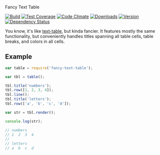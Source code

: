 Fancy Text Table

[![Build][1]][2]
[![Test Coverage][3]][4]
[![Code Climate][5]][6]
[![Downloads][7]][8]
[![Version][9]][8]
[![Dependency Status][10]][11]

[1]: https://travis-ci.org/catdad/fancy-text-table.svg?branch=master
[2]: https://travis-ci.org/catdad/fancy-text-table

[3]: https://codeclimate.com/github/catdad/fancy-text-table/badges/coverage.svg
[4]: https://codeclimate.com/github/catdad/fancy-text-table/coverage

[5]: https://codeclimate.com/github/catdad/fancy-text-table/badges/gpa.svg
[6]: https://codeclimate.com/github/catdad/fancy-text-table

[7]: https://img.shields.io/npm/dm/fancy-text-table.svg
[8]: https://www.npmjs.com/package/fancy-text-table
[9]: https://img.shields.io/npm/v/fancy-text-table.svg

[10]: https://david-dm.org/catdad/fancy-text-table.svg
[11]: https://david-dm.org/catdad/fancy-text-table

You know, it's like [text-table](), but kinda fancier. It features mostly the same functionality, but conveniently handles titles spanning all table cells, table breaks, and colors in all cells.

## Example

```javascript
var table = require('fancy-text-table');

var tbl = table();

tbl.title('numbers');
tbl.row([1, 2, 3, 4]);
tbl.line();
tbl.title('letters');
tbl.row(['a', 'b', 'c', 'd']);

var str = tbl.render();

console.log(str);

// numbers
// 1  2  3  4
//
// letters
// a  b  c  d
```

